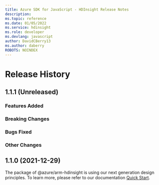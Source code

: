 ```yaml
---
title: Azure SDK for JavaScript - HDInsight Release Notes
description: 
ms.topic: reference
ms.date: 01/05/2022
ms.service: hdinsight
ms.role: developer
ms.devlang: javascript
author: DavidCBerry13
ms.author: daberry
ROBOTS: NOINDEX
---
```

# Release History

## 1.1.1 (Unreleased)

### Features Added

### Breaking Changes

### Bugs Fixed

### Other Changes

## 1.1.0 (2021-12-29)

The package of @azure/arm-hdinsight is using our next generation design principles. To learn more, please refer to our documentation [Quick Start](https://aka.ms/js-track2-quickstart).
